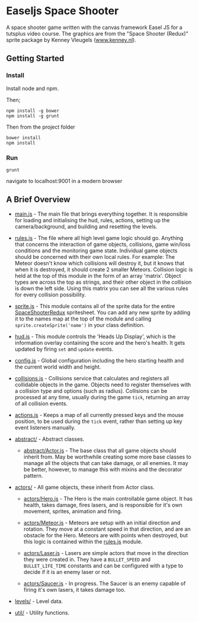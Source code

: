 Easeljs Space Shooter
=====================

A space shooter game written with the canvas framework Easel JS for a tutsplus video course.
The graphics are from the "Space Shooter (Redux)" sprite package by Kenney Vleugels (www.kenney.nl).


Getting Started
---------------

### Install ###
Install node and npm.

Then;
```
npm install -g bower
npm install -g grunt
```
Then from the project folder
```
bower install
npm install
```

### Run ###
```
grunt
```

navigate to localhost:9001 in a modern browser


A Brief Overview
----------------

* [main.js](https://github.com/jasoniangreen/easeljs-space-shooter/blob/master/app/lib/main.js) - The main file that brings everything together. It is responsible for loading and initialising the hud, rules, actions, setting up the camera/background, and building and resetting the levels.

* [rules.js](https://github.com/jasoniangreen/easeljs-space-shooter/blob/master/app/lib/rules.js) - The file where all high level game logic should go. Anything that concerns the interaction of game objects, collisions, game win/loss conditions and the monitoring game state. Individual game objects should be concerned with their own local rules. For example: The Meteor doesn't know which collisions will destroy it, but it knows that when it is destroyed, it should create 2 smaller Meteors. Collision logic is held at the top of this module in the form of an array 'matrix'. Object types are across the top as strings, and their other object in the collision is down the left side. Using this matrix you can see all the various rules for every collision possibility.

* [sprite.js](https://github.com/jasoniangreen/easeljs-space-shooter/blob/master/app/lib/sprite.js) - This module contains all of the sprite data for the entire [SpaceShooterRedux](http://www.kenney.nl) spritesheet. You can add any new sprite by adding it to the names map at the top of the module and calling `sprite.createSprite('name')` in your class definition.

* [hud.js](https://github.com/jasoniangreen/easeljs-space-shooter/blob/master/app/lib/hud.js) - This module controls the 'Heads Up Display', which is the information overlay containing the score and the hero's health. It gets updated by firing `set` and `update` events.

* [config.js](https://github.com/jasoniangreen/easeljs-space-shooter/blob/master/app/lib/config.js) - Global configuration including the hero starting health and the current world width and height.

* [collisions.js](https://github.com/jasoniangreen/easeljs-space-shooter/blob/master/app/lib/collisions.js) - Collisions service that calculates and registers all collidable objects in the game. Objects need to register themselves with a collision type and options (such as radius). Collisions can be processed at any time, usually during the game `tick`, returning an array of all collision events.

* [actions.js](https://github.com/jasoniangreen/easeljs-space-shooter/blob/master/app/lib/actions.js) - Keeps a map of all currently pressed keys and the mouse position, to be used during the `tick` event, rather than setting up key event listeners manually.

* [abstract/](https://github.com/jasoniangreen/easeljs-space-shooter/blob/master/app/lib/abstract/) - Abstract classes.

  * [abstract/Actor.js](https://github.com/jasoniangreen/easeljs-space-shooter/blob/master/app/lib/abstract/Actor.js) - The base class that all game objects should inherit from. May be worthwhile creating some more base classes to manage all the objects that can take damage, or all enemies. It may be better, however, to manage this with mixins and the decorator pattern.

* [actors/](https://github.com/jasoniangreen/easeljs-space-shooter/blob/master/app/lib/actors/) - All game objects, these inherit from Actor class.

  * [actors/Hero.js](https://github.com/jasoniangreen/easeljs-space-shooter/blob/master/app/lib/actors/Hero.js) - The Hero is the main controllable game object. It has health, takes damage, fires lasers, and is responsible for it's own movement, sprites, animation and firing.

  * [actors/Meteor.js](https://github.com/jasoniangreen/easeljs-space-shooter/blob/master/app/lib/actors/Meteor.js) - Meteors are setup with an initial direction and rotation. They move at a constant speed in that direction, and are an obstacle for the Hero. Meteors are with points when destroyed, but this logic is contained within the [rules.js](https://github.com/jasoniangreen/easeljs-space-shooter/blob/master/app/lib/rules.js) module.

  * [actors/Laser.js](https://github.com/jasoniangreen/easeljs-space-shooter/blob/master/app/lib/actors/Laser.js) - Lasers are simple actors that move in the direction they were created in. They have a `BULLET_SPEED` and `BULLET_LIFE_TIME` constants and can be configured with a type to decide if it is an enemy laser or not.

  * [actors/Saucer.js](https://github.com/jasoniangreen/easeljs-space-shooter/blob/master/app/lib/actors/Saucer.js) - In progress. The Saucer is an enemy capable of firing it's own lasers, it takes damage too.

* [levels/](https://github.com/jasoniangreen/easeljs-space-shooter/blob/master/app/lib/levels/) - Level data.

* [util/](https://github.com/jasoniangreen/easeljs-space-shooter/blob/master/app/lib/util/) - Utility functions.
